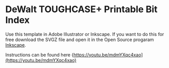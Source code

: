 # DeWalt TOUGHCASE+ Printable Bit Index

Use this template in Adobe Illustrator or Inkscape. If you want to do this for free download the SVGZ file and open it in the Open Source progaram [Inkscape](https://inkscape.org/release/).

Instructions can be found here {https://youtu.be/mdmYXqc4xao](https://youtu.be/mdmYXqc4xao)
